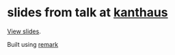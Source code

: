 # slides from talk at [kanthaus](https://kanthaus.online)

[View slides](https://nicksellen.github.io/how-to-make-money/index.html).

Built using [remark](https://github.com/gnab/remark)
